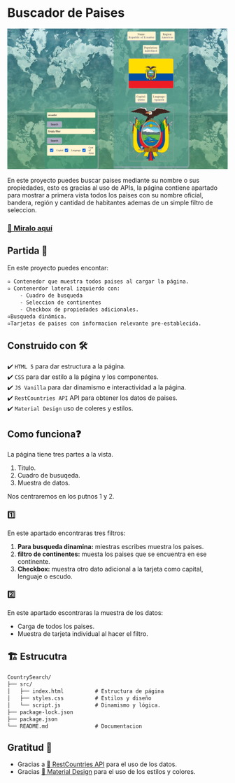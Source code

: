 # Buscador de Paises

![👀](./BuscadorPaises.png)

En este proyecto puedes buscar paises mediante su nombre o sus propiedades, esto es gracias al uso de APIs, la página contiene apartado para mostrar a primera vista todos los paises con su nombre oficial, bandera, región y cantidad de habitantes ademas de un simple filtro de seleccion.

###  [👀 Miralo aquí](https://arm4nd7.github.io/Buscador-Paises-PuArWe-4/)

##  Partida 🚀
En este proyecto puedes encontar:

    ▫️ Contenedor que muestra todos paises al cargar la página.
    ▫️ Contenerdor lateral izquierdo con: 
        - Cuadro de busqueda
        - Seleccion de continentes
        - Checkbox de propiedades adicionales.
    ▫️Busqueda dinámica.
    ▫️Tarjetas de paises con informacion relevante pre-establecida.

## Construido con 🛠️

✔️ `HTML 5` para dar estructura a la página.<br>
✔️ `CSS` para dar estilo a la página y los componentes.<br>
✔️ `JS Vanilla` para dar dinamismo e interactividad a la página.<br>
✔️ `RestCountries API` API para obtener los datos de paises.<br>
✔️ `Material Design` uso de coleres y estilos.

## Como funciona❓
La página tiene tres partes a la vista.
1. Titulo.
2. Cuadro de busuqeda.
3. Muestra de datos.

Nos centraremos en los putnos 1 y 2.
### 1️⃣
En este apartado encontraras tres filtros: 
1. **Para busqueda dinamina:** miestras escribes muestra los paises.
2. **filtro de continentes:** muesta los paises que se encuentra en ese continente.
3. **Checkbox:** muestra otro dato adicional a la tarjeta como capital, lenguaje o escudo.
### 2️⃣
En este apartado escontraras la muestra de los datos:
* Carga de todos los paises.
* Muestra de tarjeta individual al hacer el filtro.

## 🏗️ Estrucutra
```
CountrySearch/
├── src/
│   ├── index.html          # Estructura de página
│   ├── styles.css          # Estilos y diseño
│   └── script.js           # Dinamismo y lógica.
├── package-lock.json
├── package.json
└── README.md               # Documentacion
```

## Gratitud 🎁
* Gracias a [👀 RestCountries API](https://restcountries.com/v3.1/all) para el uso de los datos.
* Gracias [👀 Material Design](https://m2.material.io/design/color/the-color-system.html) para el uso de los estilos y colores.

